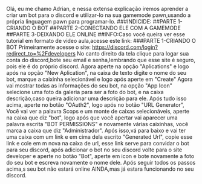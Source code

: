 Olá, eu me chamo Adrian, e nessa extensa explicação iremos aprender a criar um bot para o discord e utilizar-lo na sua gamemode pawn,usando a própria linguagem pawn para programar-lo.
###INDICIDE:
##PARTE 1-CRIANDO O BOT
##PARTE 2-CONECTANDO ELE COM A GAMEMODE
##PARTE 3-DEIXANDO ELE ONLINE
##INFO:Caso você queira ver esse tutorial em formato de video aula,acesse este link: 
###PARTE 1-CRIANDO O BOT
Primeiramente acesse o site: https://discord.com/login?redirect_to=%2Fdevelopers
No canto direito da tela clique para logar sua conta do discord,bote seu email e senha,lembrando que esse site é seguro, pois ele é do próprio discord.
Agora aperte na opção "Aplications" e logo após na opção "New Aplication", na caixa de texto digite o nome do seu bot, marque a caixinha selecionável e logo após aperte em "Create"
Agora vai mostrar todas as informações do seu bot, na opção "App Icon" selecione uma foto da galeria para ser a foto do bot, e na caixa descrição,caso queira adicionar uma descrição para ele.
Após tudo isso acima, aperte no botão "OAuth2", logo após no botão "URL Generator", Você vai ver a palavra Scops e um monte de caixas selecionáveis, aperte na caixa que diz "bot", logo após que você apertar vai aparecer uma palavra escrita "BOT PERMISSIONS" e novamente várias caixinhas, você marca a caixa que diz "Administrador".
Após isso,vá para baixo e vai ter uma caixa com um link e em cima dela escrito "Generated Url", copie esse link e cole em m nova na caixa de url, esse link serve para convidar o bot para seu discord, após adicionar o bot no seu discord volte para o site developer e aperte no botão "Bot", aperte em icon e bote novamente a foto do seu bot e escreva novamente o nome dele.
Após seguir todos os passos acima,s seu bot não estará online AINDA,mas já estara funcionando no seu discord.